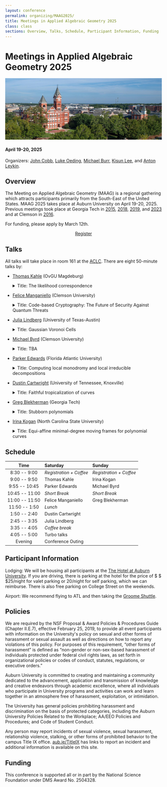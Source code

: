 ```yaml
---
layout: conference
permalink: organizing/MAAG2025/
title: Meetings in Applied Algebraic Geometry 2025
class: class
sections: Overview, Talks, Schedule, Participant Information, Funding
---
```


# Meetings in Applied Algebraic Geometry 2025
![Auburn](/images/projects/auburn.jpg "An image of Auburn, AL from the Auburn Photographic Services.") 
#### April 19-20, 2025
Organizers: [John Cobb](https://johndcobb.github.io), [Luke Oeding](http://webhome.auburn.edu/~lao0004/), [Michael Burr](https://cecas.clemson.edu/~burr2/), [Kisun Lee](https://klee669.github.io), and [Anton Leykin](https://antonleykin.math.gatech.edu).

## Overview
The Meeting on Applied Algebraic Geometry (MAAG) is a regional gathering which attracts participants primarily from the South-East of the United States. MAAG 2025 takes place at Auburn University on April 19-20, 2025. Previous meetings took place at Georgia Tech in [2015](https://sites.google.com/site/magaspring15/), [2018](https://sites.google.com/view/maag-2018/home), [2019](https://sites.google.com/view/maag2019/home), and [2023](https://sites.google.com/view/maag-2023/home) and at Clemson in [2016](https://www.math.clemson.edu/aca/maga16/). 

For funding, please apply by March 12th.
<div class="button-container" style="text-align: center">
    <a href="https://docs.google.com/forms/d/e/1FAIpQLSeat87c8R6wHVlk1l-lbarB4WEXdgfoqDOjkdlbY2koShCqFQ/viewform?usp=sharing" class="button" style="margin:5px">
    Register
    </a>
</div>

## Talks
All talks will take place in room 161 at the [ACLC](https://www.auburn.edu/academic/provost/active-learning/academic-classroom.php). There are eight 50-minute talks by:
- [Thomas Kahle](https://thomas-kahle.de) (OvGU Magdeburg)
    <details>
        <summary> Title: The likelihood correspondence </summary>
        Abstract: We study SNC arrangements of hypersurfaces and the critical locus of Laurent monomials in the equations of the smooth hypersurfaces.  This locus is an irreducible variety in the product of two projective spaces, known in algebraic statistics as the likelihood correspondence and in particle physics as the scattering correspondence.  We establish an explicit determinantal representation for the bihomogeneous prime ideal of this variety. SNC arrangements are characterized by the non-vanishing of the Euler discriminant. This is joint work with Hal Schenck, Bernd Sturmfels, and Maximilian Wiesmann.
    </details>

- [Felice Manganiello](http://www.math.clemson.edu/~manganm/?section=1) (Clemson University)
    <details>
        <summary> Title: Code-based Cryptography: The Future of Security Against Quantum Threats </summary>
        Abstract: In today's digital age, where our personal data and information are predominantly stored online, security has become a crucial concern. The cryptographic standards currently in use are vulnerable to attacks from quantum computers, which may pose a significant threat in the coming years. Post-quantum cryptography is an area of research focusing on developing cryptosystems that can withstand quantum attacks while working on classical computers. Code-based cryptosystems have proven to be the most resilient over time among the various post-quantum cryptosystems. In this seminar, as a coding theorist, I will present the fundamentals of code-based cryptography, discuss how to build secure mechanisms like authenticated key exchanges, and provide guidelines to prevent weak instances that may create vulnerabilities. This presentation aims to enhance awareness of the importance of security and demonstrate the potential of code-based cryptography in safeguarding our online information against the quantum threat.
    </details>

- [Julia Lindberg](https://sites.google.com/view/julialindberg/home) (University of Texas-Austin)
    <details>
        <summary> Title: Gaussian Voronoi Cells </summary>
        Abstract: Gaussian discriminant analysis is a supervised learning algorithm for classification. Fundamental to understanding the performance of this algorithm is to understand the set of points closest to a given Gaussian, where "closest" is defined in terms of the maximum likelihood function. This set of points is the Gaussian Voronoi cell of the Gaussian. In this talk, I will outline new results regarding the geometry and combinatorics of Gaussian Voronoi cells and I will discuss implications for the expectation maximization (EM) algorithm, a popular method of density estimation for Gaussian mixture models. This is joint work with Joe Kileel.
    </details>

- [Michael Byrd](https://michael-byrd.github.io) (Clemson University)
    <details>
        <summary> Title: TBA </summary>
        Abstract: TBA
    </details>

- [Parker Edwards](https://parkeredw.com) (Florida Atlantic University)
    <details>
        <summary> Title: Computing local monodromy and local irreducible decompositions </summary>
        Abstract: The standard approach to numerical algebraic geometry is global in the sense that one computes irreducible components, samples, etc. for a whole algebraic set. The theories of algebraic and analytic geometry are replete with interesting examples of local behavior, however. For instance: Given a singular point on a complex algebraic set, what is the minimum number of connected components in a stratification at the point?
        I will discuss work with Jon Hauenstein developing theory and an algorithm for answering some of these types of questions. The strategy writ large is to begin with a generic finite linear projection, localize a generic fiber, localize the projection's singular locus, and partition the localized fiber by tracking monodromy loops. We prove that this procedure is exhausitve in the sense that we compute a generating set of loops for the appropriate fundamental group which acts on the fiber. I will also present several examples computed with an open source implementation of the algorithm.
    </details>

- [Dustin Cartwright](https://web.math.utk.edu/~cartwright/) (University of Tennessee, Knoxville)
    <details>
        <summary> Title: Faithful tropicalization of curves  </summary>
        Abstract: Tropicalization of an algebraic curve has both an abstract version (as a dual graph) and an embedded version (as a polyhedral complex). A bridge that links the two is provided by faithful tropicalization, which depends on a suitable embedding. I will discuss work in progress on effective methods for finding embeddings for faithful tropicalizations. As a consequence, this gives computational methods for computing dual graphs.
    </details>

- [Greg Blekherman](https://sites.google.com/site/grrigg/) (Georgia Tech)
    <details>
        <summary> Title: Stubborn polynomials </summary>
        Abstract: A real polynomial $F$ nonnegative on a variety $X$ is stubborn if no odd power of $F$ is a sum of squares. Stubborn polynomials on smooth curves admit an elegant characterization, which can be leveraged to understand stubbornness on higher dimensional varieties. The case of the projective plane is already quite interesting and complicated, and I will present some results on stubborn sextics.
    </details>

- [Irina Kogan](https://iakogan.math.ncsu.edu) (North Carolina State University)
    <details>
        <summary> Title: Equi-affine minimal-degree moving frames for polynomial curves </summary>
        Abstract: Classical equivariant moving frames play an important role in differential geometry and invariant theory. However, these frames associated with a polynomial curve are, in general, neither polynomial nor even rational. We develop a theory and an algorithm for constructing minimal-degree polynomial moving frames for polynomial curves in an affine space. The algorithm is equivariant under volume-preserving affine transformations of the ambient space and the parameter shifts. We show that any matrix-completion algorithm can be turned into an equivariant moving frame algorithm via an equivariantization procedure that we develop. We prove that if a matrix-completion algorithm is of minimal degree, so is the resulting equivariant moving frame algorithm. We propose a novel minimal-degree matrix-completion algorithm, complementing the existing body of literature on this topic. This is a joint work with Hoon Hong, North Carolina State University.
    </details>

## Schedule

| Time             | Saturday                | Sunday                  |
| :--------------: | :---------------------- | :---------------------- |
| 8:30 -- 9:00     | *Registration + Coffee* | *Registration + Coffee* |
| 9:00 -- 9:50     | Thomas Kahle            |  Irina Kogan            |
| 9:55 -- 10:45    |  Parker Edwards         |  Michael Byrd           |
| 10:45 -- 11:00   | *Short Break*           | *Short Break*           |
| 11:00 -- 11:50   | Felice Manganiello      |  Greg Blekherman        |
| 11:50 -- 1:50    | *Lunch*                 |                         |
| 1:50 -- 2:40     | Dustin Cartwright       |                         |
| 2:45 -- 3:35     | Julia Lindberg          |                         |
| 3:35 -- 4:05     | *Coffee break*          |                         |
| 4:05 -- 5:00     | Turbo talks             |                         |
| Evening          | Conference Outing       |                         |

## Participant Information
Lodging: We will be housing all participants at the [The Hotel at Auburn University](https://www.auhcc.com). If you are driving, there is parking at the hotel for the price of $ \$ $25/night for valet parking or 20/night for self parking, which we can reimburse. There is also free parking on College Street on the weekends. 

Airport: We recommend flying to ATL and then taking the [Groome Shuttle](https://groometransportation.com/?&sd_client_id=b9e0e5cc-7c56-4a88-bf69-84da218a0388).

## Policies

We are required by the NSF Proposal & Award Policies & Procedures Guide (Chapter II.E.7), effective February 25, 2019, to provide all event participants with information on the University's policy on sexual and other forms of harassment or sexual assault as well as directions on how to report any violations of this policy. For purposes of this requirement, “other forms of harassment” is defined as “non-gender or non-sex-based harassment of individuals protected under federal civil rights laws, as set forth in organizational policies or codes of conduct, statutes, regulations, or executive orders.”

Auburn University is committed to creating and maintaining a community dedicated to the advancement, application and transmission of knowledge and creative endeavors through academic excellence, where all individuals who participate in University programs and activities can work and learn together in an atmosphere free of harassment, exploitation, or intimidation.

The University has general policies prohibiting harassment and discrimination on the basis of protected categories, including the Auburn University Policies Related to the Workplace; AA/EEO Policies and Procedures; and Code of Student Conduct.

Any person may report incidents of sexual violence, sexual harassment, relationship violence, stalking, or other forms of prohibited behavior to the campus Title IX office. [aub.ie/TitleIX](aub.ie/TitleIX) has links to report an incident and additional information is available on this site.

## Funding
This conference is supported all or in part by the National Science Foundation under DMS Award No. 2504328.
